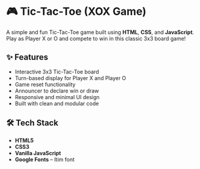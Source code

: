 # 🎮 Tic-Tac-Toe (XOX Game)

A simple and fun Tic-Tac-Toe game built using **HTML**, **CSS**, and **JavaScript**. Play as Player X or O and compete to win in this classic 3x3 board game!

## ✨ Features

- Interactive 3x3 Tic-Tac-Toe board
- Turn-based display for Player X and Player O
- Game reset functionality
- Announcer to declare win or draw
- Responsive and minimal UI design
- Built with clean and modular code

## 🛠️ Tech Stack

- **HTML5**
- **CSS3**
- **Vanilla JavaScript**
- **Google Fonts** – Itim font
